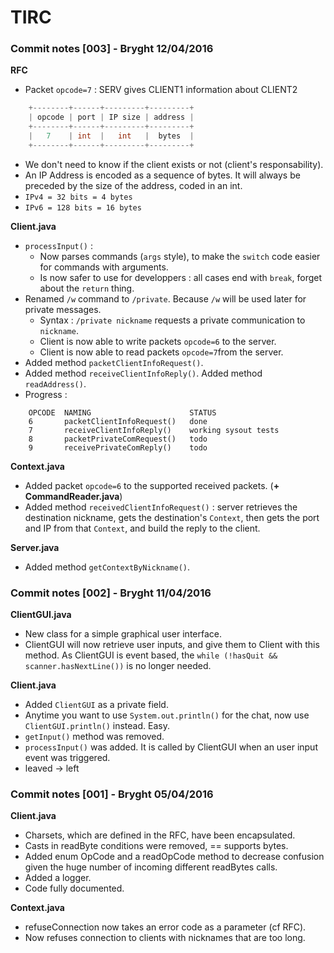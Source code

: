 # TIRC

### Commit notes [003] - Bryght 12/04/2016

__RFC__
* Packet `opcode=7` : SERV gives CLIENT1 information about CLIENT2
```java
	+--------+------+---------+---------+
	| opcode | port | IP size | address |
	+--------+------+---------+---------+
	|   7    | int  |   int   |  bytes  |
	+--------+------+---------+---------+
```
* We don't need to know if the client exists or not (client's responsability).
* An IP Address is encoded as a sequence of bytes. It will always be preceded by the size of the address, coded in an int.
* `IPv4 = 32 bits = 4 bytes`
* `IPv6 = 128 bits = 16 bytes`

__Client.java__
* `processInput()` :
    * Now parses commands (`args` style), to make the `switch` code easier for commands with arguments.
    * Is now safer to use for developpers : all cases end with `break`, forget about the `return` thing.
* Renamed `/w` command to `/private`. Because `/w` will be used later for private messages.
    * Syntax : `/private nickname` requests a private communication to `nickname`.
    * Client is now able to write packets `opcode=6` to the server.
    * Client is now able to read packets `opcode=7`from the server.
* Added method `packetClientInfoRequest()`.
* Added method `receiveClientInfoReply()`. Added method `readAddress()`.
* Progress :
```
    OPCODE  NAMING                      STATUS
    6       packetClientInfoRequest()   done
    7       receiveClientInfoReply()    working sysout tests
    8       packetPrivateComRequest()   todo
    9       receivePrivateComReply()    todo
```

__Context.java__
* Added packet `opcode=6` to the supported received packets. (__+ CommandReader.java__)
* Added method `receivedClientInfoRequest()` : server retrieves the destination nickname, gets the destination's `Context`, then gets the port and IP from that `Context`, and build the reply to the client.

__Server.java__
* Added method `getContextByNickname()`.

### Commit notes [002] - Bryght 11/04/2016

__ClientGUI.java__
* New class for a simple graphical user interface.
* ClientGUI will now retrieve user inputs, and give them to Client with this method. As ClientGUI is event based, the `while (!hasQuit && scanner.hasNextLine())` is no longer needed.

__Client.java__
* Added `ClientGUI` as a private field.
* Anytime you want to use `System.out.println()` for the chat, now use `ClientGUI.println()` instead. Easy.
* `getInput()` method was removed.
* `processInput()` was added. It is called by ClientGUI when an user input event was triggered.
* leaved -> left


### Commit notes [001] - Bryght 05/04/2016

__Client.java__
* Charsets, which are defined in the RFC, have been encapsulated.
* Casts in readByte conditions were removed, == supports bytes.
* Added enum OpCode and a readOpCode method to decrease confusion given the huge number of incoming different readBytes calls.
* Added a logger.
* Code fully documented.

__Context.java__
* refuseConnection now takes an error code as a parameter (cf RFC).
* Now refuses connection to clients with nicknames that are too long.
